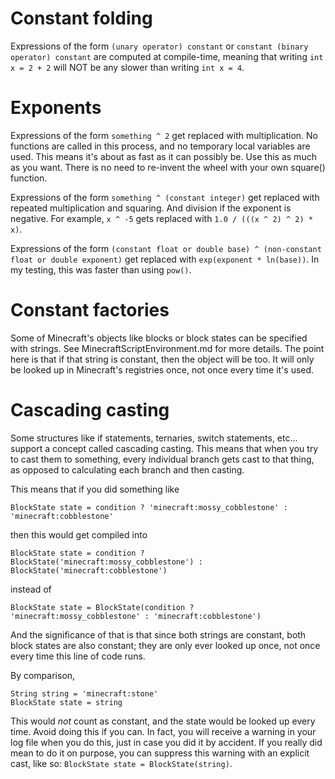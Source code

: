 # Constant folding

Expressions of the form `(unary operator) constant` or `constant (binary operator) constant` are computed at compile-time, meaning that writing `int x = 2 + 2` will NOT be any slower than writing `int x = 4`.

# Exponents

Expressions of the form `something ^ 2` get replaced with multiplication. No functions are called in this process, and no temporary local variables are used. This means it's about as fast as it can possibly be. Use this as much as you want. There is no need to re-invent the wheel with your own square() function.

Expressions of the form `something ^ (constant integer)` get replaced with repeated multiplication and squaring. And division if the exponent is negative. For example, `x ^ -5` gets replaced with `1.0 / (((x ^ 2) ^ 2) * x)`.

Expressions of the form `(constant float or double base) ^ (non-constant float or double exponent)` get replaced with `exp(exponent * ln(base))`. In my testing, this was faster than using `pow()`.

# Constant factories

Some of Minecraft's objects like blocks or block states can be specified with strings. See MinecraftScriptEnvironment.md for more details. The point here is that if that string is constant, then the object will be too. It will only be looked up in Minecraft's registries once, not once every time it's used.

# Cascading casting

Some structures like if statements, ternaries, switch statements, etc... support a concept called cascading casting. This means that when you try to cast them to something, every individual branch gets cast to that thing, as opposed to calculating each branch and then casting.

This means that if you did something like
```
BlockState state = condition ? 'minecraft:mossy_cobblestone' : 'minecraft:cobblestone'
```
then this would get compiled into
```
BlockState state = condition ? BlockState('minecraft:mossy_cobblestone') : BlockState('minecraft:cobblestone')
```
instead of
```
BlockState state = BlockState(condition ? 'minecraft:mossy_cobblestone' : 'minecraft:cobblestone')
```
And the significance of that is that since both strings are constant, both block states are also constant; they are only ever looked up once, not once every time this line of code runs.

By comparison,
```
String string = 'minecraft:stone'
BlockState state = string
```
This would *not* count as constant, and the state would be looked up every time. Avoid doing this if you can. In fact, you will receive a warning in your log file when you do this, just in case you did it by accident. If you really did mean to do it on purpose, you can suppress this warning with an explicit cast, like so: `BlockState state = BlockState(string)`.